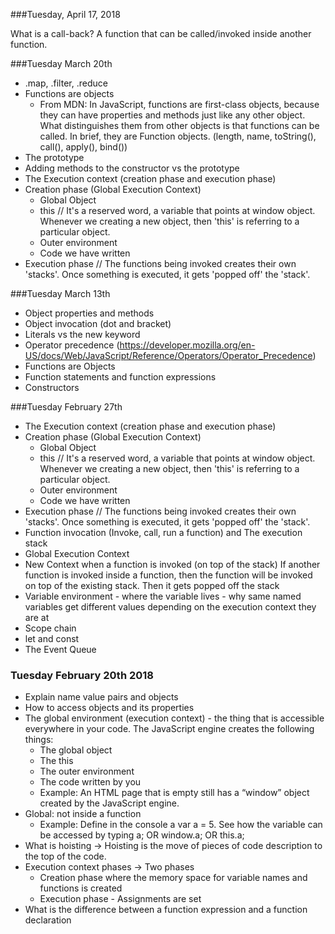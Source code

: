 ###Tuesday, April 17, 2018

What is a call-back?  A function that can be called/invoked inside another function.



###Tuesday March 20th
* .map, .filter, .reduce
* Functions are objects
  * From MDN: In JavaScript, functions are first-class objects, because they can have properties and methods just like any other object. What distinguishes them from other objects is that functions can be called. In brief, they are Function objects. (length, name, toString(), call(), apply(), bind())
* The prototype
* Adding methods to the constructor vs the prototype
* The Execution context (creation phase and execution phase)
* Creation phase (Global Execution Context)
  * Global Object
  * this // It's a  reserved word, a variable that points at window object. Whenever we creating a new object, then 'this' is referring to a particular object.
  * Outer environment
  * Code we have written
* Execution phase // The functions being invoked creates their own 'stacks'. Once something is executed, it gets 'popped off' the 'stack'.




###Tuesday March 13th
* Object properties and methods
* Object invocation (dot and bracket)
* Literals vs the new keyword
* Operator precedence (https://developer.mozilla.org/en-US/docs/Web/JavaScript/Reference/Operators/Operator_Precedence)
* Functions are Objects
* Function statements and function expressions
* Constructors




###Tuesday February 27th
* The Execution context (creation phase and execution phase)
* Creation phase (Global Execution Context)
  * Global Object
  * this // It's a  reserved word, a variable that points at window object. Whenever we creating a new object, then 'this' is referring to a particular object.
  * Outer environment
  * Code we have written
* Execution phase // The functions being invoked creates their own 'stacks'. Once something is executed, it gets 'popped off' the 'stack'.
* Function invocation (Invoke, call, run a function) and The execution stack
* Global Execution Context
* New Context when a function is invoked (on top of the stack)
If another function is invoked inside a function, then the function will be invoked on top of the existing stack. Then it gets popped off the stack
* Variable environment - where the variable lives - why same named variables get different values depending on the execution context they are at
* Scope chain
* let and const
* The Event Queue



### Tuesday February 20th 2018
* Explain name value pairs and objects
* How to access objects and its properties
* The global environment (execution context) - the thing that is accessible everywhere in your code. The JavaScript engine creates the following things:
  * The global object
  * The this
  * The outer environment
  * The code written by you
  * Example: An HTML page that is empty still has a “window” object created by the JavaScript engine.
* Global: not inside a function
  * Example: Define in the console a var a = 5. See how the variable can be accessed by typing a; OR window.a;  OR this.a;
* What is hoisting → Hoisting is the move of pieces of code description to the top of the code.
* Execution context phases → Two phases
  * Creation phase where the memory space for variable names and functions is created
  * Execution phase - Assignments are set
* What is the difference between a function expression and a function declaration
